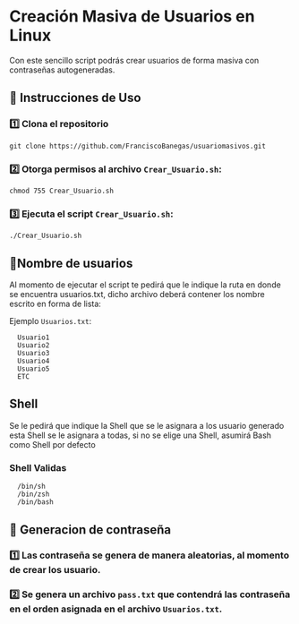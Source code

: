 # Creación Masiva de Usuarios en Linux

Con este sencillo script podrás crear usuarios de forma masiva con contraseñas autogeneradas.

## 🚀 Instrucciones de Uso

### 1️⃣ Clona el repositorio 

    git clone https://github.com/FranciscoBanegas/usuariomasivos.git
    
### 2️⃣ Otorga permisos al archivo `Crear_Usuario.sh`:

    chmod 755 Crear_Usuario.sh

### 3️⃣  Ejecuta el script `Crear_Usuario.sh`:


    ./Crear_Usuario.sh


## 📒Nombre de usuarios

Al momento de ejecutar el script te pedirá que le indique la ruta en donde se encuentra usuarios.txt, dicho archivo deberá contener los nombre escrito en forma de lista:

Ejemplo  `Usuarios.txt`:


      Usuario1
      Usuario2
      Usuario3
      Usuario4
      Usuario5
      ETC


## Shell

Se le pedirá que indique la Shell que se le asignara a los usuario generado esta Shell se le asignara a todas, si no se elige una Shell, asumirá Bash como Shell por defecto

### Shell Validas

      /bin/sh
      /bin/zsh
      /bin/bash
    
## 🔐 Generacion de contraseña 

### 1️⃣ Las contraseña se genera de manera aleatorias, al momento de crear los usuario.
### 2️⃣ Se genera un archivo `pass.txt` que contendrá las contraseña en el orden asignada en el archivo `Usuarios.txt`.
